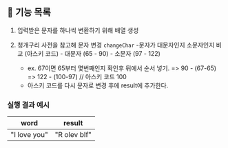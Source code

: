 ## 🚀 기능 목록

1. 입력받은 문자를 하나씩 변환하기 위해 배열 생성

2. 청개구리 사전을 참고해 문자 변경 `changeChar`
    -문자가 대문자인지 소문자인지 비교 (아스키 코드)
        - 대문자 (65 - 90)
        - 소문자 (97 - 122)
    - ex. 67이면 65부터 몇번째인지 확인후 뒤에서 순서 넣기.
      => 90 - (67-65)
      => 122 - (100-97) // 아스키 코드 100
    - 아스키 코드를 다시 문자로 변경 후에 result에 추가한다.
    
### 실행 결과 예시

| word | result |
| --- | --- |
| "I love you" | "R olev blf" |
